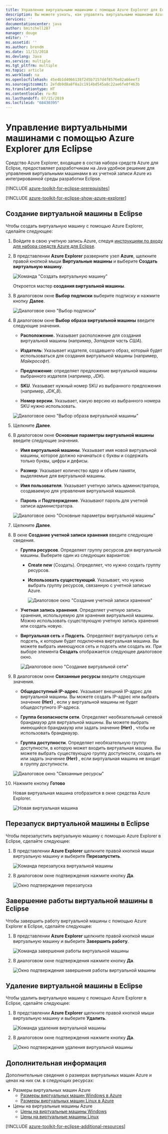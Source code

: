 ```yaml
---
title: Управление виртуальными машинами с помощью Azure Explorer для Eclipse
description: Вы можете узнать, как управлять виртуальными машинами Azure с помощью Azure Explorer для Eclipse.
services: ''
documentationcenter: java
author: bmitchell287
manager: douge
editor: ''
ms.assetid: ''
ms.author: brendm
ms.date: 11/13/2018
ms.devlang: Java
ms.service: multiple
ms.tgt_pltfrm: multiple
ms.topic: article
ms.workload: na
ms.openlocfilehash: 45e4b1d4066138f2d5b7157d4f8576e82a66eef3
ms.sourcegitcommit: 2efdb9d8a8f8a2c1914bd545a8c22ae6fe0f463b
ms.translationtype: HT
ms.contentlocale: ru-RU
ms.lasthandoff: 07/15/2019
ms.locfileid: "68430395"
---
```

# <a name="manage-virtual-machines-by-using-the-azure-explorer-for-eclipse"></a>Управление виртуальными машинами с помощью Azure Explorer для Eclipse

Средство Azure Explorer, входящее в состав набора средств Azure для Eclipse, предоставляет разработчикам на Java удобное решение для управления виртуальными машинами в их учетной записи Azure из интегрированной среды разработки Eclipse.

[!INCLUDE [azure-toolkit-for-eclipse-prerequisites](../includes/azure-toolkit-for-eclipse-prerequisites.md)]

[!INCLUDE [azure-toolkit-for-eclipse-show-azure-explorer](../includes/azure-toolkit-for-eclipse-show-azure-explorer.md)]

## <a name="create-a-virtual-machine-in-eclipse"></a>Создание виртуальной машины в Eclipse

Чтобы создать виртуальную машину с помощью Azure Explorer, сделайте следующее:

1. Войдите в свою учетную запись Azure, следуя [инструкциям по входу для набора средств Azure для Eclipse](https://docs.microsoft.com/azure/java/eclipse/azure-toolkit-for-eclipse-sign-in-instructions).

2. В представлении **Azure Explorer** разверните узел **Azure**, щелкните правой кнопкой мыши **Виртуальные машины** и выберите **Создать виртуальную машину**.

   ![Команда "Создать виртуальную машину"][CR01]  

   Откроется мастер **создания виртуальной машины**.

3. В диалоговом окне **Выбор подписки** выберите подписку и нажмите кнопку **Далее**.

   ![Диалоговое окно "Выбор подписки"][CR02]

4. В диалоговом окне **Выбор образа виртуальной машины** введите следующие значения.

   * **Расположение.** Указывает расположение для создания виртуальной машины (например, *Западная часть США*).

   * **Издатель**: Указывает издателя, создавшего образ, который будет использоваться для создания виртуальной машины (например, *Майкрософт*).

   * **Предложение**: определяет предложение виртуальной машины выбранного издателя (например, *JDK*).

   * **SKU**. Указывает нужный номер SKU из выбранного предложения (например, *JDK_8*).

   * **Номер версии**. Указывает, какую версию из выбранного номера SKU нужно использовать.

   ![Диалоговое окно "Выбор образа виртуальной машины"][CR03]

5. Щелкните **Далее**.

6. В диалоговом окне **Основные параметры виртуальной машины** введите следующие значения.

   * **Имя виртуальной машины**. Указывает имя новой виртуальной машины, которое должно начинаться с буквы и содержать только буквы, цифры и дефисы.

   * **Размер**: Указывает количество ядер и объем памяти, выделяемые для виртуальной машины.

   * **Имя пользователя**. Указывает учетную запись администратора, создаваемую для управления виртуальной машиной.

   * **Пароль** и **Подтверждение**. Указывают пароль для учетной записи администратора.

   ![Диалоговое окно "Основные параметры виртуальной машины"][CR04]

7. Щелкните **Далее**.

8. В окне **Создание учетной записи хранения** введите следующие сведения.

   * **Группа ресурсов**. Определяет группу ресурсов для виртуальной машины. Выберите один из следующих вариантов:
     * **Create new** (Создать). Определяет, что нужно создать группу ресурсов.
     * **Использовать существующий**. Указывает, что нужно выбрать группу ресурсов, связанную с учетной записью Azure.

       ![Диалоговое окно "Создание учетной записи хранения"][CR05]

   * **Учетная запись хранения**. Определяет учетную запись хранения, используемую для хранения виртуальной машины. Можно использовать существующую учетную запись хранения или создать новую.

   * **Виртуальная сеть** и **Подсеть**. Определяют виртуальную сеть и подсеть, к которым будет подключена виртуальная машина. Вы можете выбрать имеющуюся сеть и подсеть или создать их. При выборе элемента **Создать** отображается следующее диалоговое окно.

      ![Диалоговое окно "Создание виртуальной сети"][CR06]

9. В диалоговом окне **Связанные ресурсы** введите следующие значения.

   * **Общедоступный IP-адрес**. Указывает внешний IP-адрес для виртуальной машины. Вы можете создать IP-адрес или выбрать значение **(Нет)** , если у виртуальной машины не будет общедоступного IP-адреса.

   * **Группа безопасности сети**. Определяет необязательный сетевой брандмауэр для виртуальной машины. Вы можете выбрать имеющийся брандмауэр или задать значение **(Нет)** , чтобы не использовать брандмауэр.

   * **Группа доступности**. Определяет необязательную группу доступности, в которую может входить виртуальная машина. Вы можете выбрать существующую группу доступности, создать ее или задать значение **(Нет)** , если виртуальная машина не входит в группу доступности.

   ![Диалоговое окно "Связанные ресурсы"][CR07]

10. Нажмите кнопку **Готово**  

    Новая виртуальная машина отобразится в окне средства Azure Explorer.

    ![Новая виртуальная машина][CR08]

## <a name="restart-a-virtual-machine-in-eclipse"></a>Перезапуск виртуальной машины в Eclipse

Чтобы перезапустить виртуальную машину с помощью Azure Explorer в Eclipse, сделайте следующее:

1. В представлении **Azure Explorer** щелкните правой кнопкой мыши виртуальную машину и выберите **Перезапустить**.

   ![Команда перезапуска виртуальной машины][RE01]

1. В диалоговом окне подтверждения нажмите кнопку **Да**.

   ![Окно подтверждения перезапуска][RE02]

## <a name="shut-down-a-virtual-machine-in-eclipse"></a>Завершение работы виртуальной машины в Eclipse

Чтобы завершить работу виртуальной машины с помощью Azure Explorer в Eclipse, сделайте следующее:

1. В представлении **Azure Explorer** щелкните правой кнопкой мыши виртуальную машину и выберите **Завершить работу**.

   ![Команда завершения работы виртуальной машины][SH01]

1. В диалоговом окне подтверждения нажмите кнопку **Да**.

   ![Окно подтверждения завершения работы виртуальной машины][SH02]

## <a name="delete-a-virtual-machine-in-eclipse"></a>Удаление виртуальной машины в Eclipse

Чтобы удалить виртуальную машину с помощью Azure Explorer в Eclipse, сделайте следующее:

1. В представлении **Azure Explorer** щелкните правой кнопкой мыши виртуальную машину и выберите **Удалить**.

   ![Команда удаления виртуальной машины][DE01]

1. В диалоговом окне подтверждения нажмите кнопку **Да**.

   ![Окно подтверждения удаления виртуальной машины][DE02]

## <a name="next-steps"></a>Дополнительная информация

Дополнительные сведения о размерах виртуальных машин Azure и ценах на них см. в следующих ресурсах:

* Размеры виртуальных машин Azure
  * [Размеры виртуальных машин Windows в Azure]
  * [Размеры виртуальных машин Linux в Azure]
* Цены на виртуальные машины Azure
  * [Цены на виртуальные машины Windows]
  * [Цены на виртуальные машины Linux]

[!INCLUDE [azure-toolkit-for-eclipse-additional-resources](../includes/azure-toolkit-for-eclipse-additional-resources.md)]

<!-- URL List -->

[Размеры виртуальных машин Windows в Azure]: /azure/virtual-machines/virtual-machines-windows-sizes
[Размеры виртуальных машин Linux в Azure]: /azure/virtual-machines/virtual-machines-linux-sizes
[Цены на виртуальные машины Windows]: https://azure.microsoft.com/pricing/details/virtual-machines/windows/
[Цены на виртуальные машины Linux]: https://azure.microsoft.com/pricing/details/virtual-machines/linux/

<!-- IMG List -->

[RE01]: media/azure-toolkit-for-eclipse-managing-virtual-machines-using-azure-explorer/RE01.png
[RE02]: media/azure-toolkit-for-eclipse-managing-virtual-machines-using-azure-explorer/RE02.png

[SH01]: media/azure-toolkit-for-eclipse-managing-virtual-machines-using-azure-explorer/SH01.png
[SH02]: media/azure-toolkit-for-eclipse-managing-virtual-machines-using-azure-explorer/SH02.png

[DE01]: media/azure-toolkit-for-eclipse-managing-virtual-machines-using-azure-explorer/DE01.png
[DE02]: media/azure-toolkit-for-eclipse-managing-virtual-machines-using-azure-explorer/DE02.png

[CR01]: media/azure-toolkit-for-eclipse-managing-virtual-machines-using-azure-explorer/CR01.png
[CR02]: media/azure-toolkit-for-eclipse-managing-virtual-machines-using-azure-explorer/CR02.png
[CR03]: media/azure-toolkit-for-eclipse-managing-virtual-machines-using-azure-explorer/CR03.png
[CR04]: media/azure-toolkit-for-eclipse-managing-virtual-machines-using-azure-explorer/CR04.png
[CR05]: media/azure-toolkit-for-eclipse-managing-virtual-machines-using-azure-explorer/CR05.png
[CR06]: media/azure-toolkit-for-eclipse-managing-virtual-machines-using-azure-explorer/CR06.png
[CR07]: media/azure-toolkit-for-eclipse-managing-virtual-machines-using-azure-explorer/CR07.png
[CR08]: media/azure-toolkit-for-eclipse-managing-virtual-machines-using-azure-explorer/CR08.png
